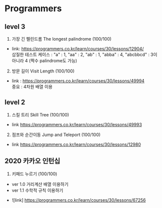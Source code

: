 # Programmers

## level 3

1. 가장 긴 펠린드롬  The longest palindrome (100/100)
* link: <https://programmers.co.kr/learn/courses/30/lessons/12904/>  
삽질한 테스트 케이스 : "a" : 1, "aa" : 2, "ab" : 1, "abba" : 4, "abcbbcd" : 3이 아니라 4 (짝수 palindrome도 가능)
2. 방문 길이 Visit Length (100/100)
* link : <https://programmers.co.kr/learn/courses/30/lessons/49994>  
중요 : 4차원 배열 이용

## level 2
1. 스킬 트리 Skill Tree (100/100)
* link <https://programmers.co.kr/learn/courses/30/lessons/49993>
2. 점프와 순간이동 Jump and Teleport (100/100)
* link <https://programmers.co.kr/learn/courses/30/lessons/12980>


## 2020 카카오 인턴십
1. 키패드 누르기 (100/100)
- ver 1.0 거리계산 배열 이용하기
- ver 1.1 수학적 규칙 이용하기
* ![link] <https://programmers.co.kr/learn/courses/30/lessons/67256>

